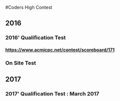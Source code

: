 #Coders High Contest
## 2016
### 2016' Qualification Test
#### https://www.acmicpc.net/contest/scoreboard/171

### On Site Test


## 2017
### 2017' Qualification Test : March 2017
